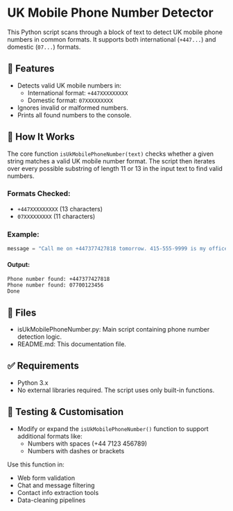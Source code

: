 # UK Mobile Phone Number Detector

This Python script scans through a block of text to detect UK mobile phone numbers in common formats. It supports both international (`+447...`) and domestic (`07...`) formats.

## 📌 Features

- Detects valid UK mobile numbers in:
  - International format: `+447XXXXXXXXX`
  - Domestic format: `07XXXXXXXXX`
- Ignores invalid or malformed numbers.
- Prints all found numbers to the console.

## 🧠 How It Works

The core function `isUkMobilePhoneNumber(text)` checks whether a given string matches a valid UK mobile number format. The script then iterates over every possible substring of length 11 or 13 in the input text to find valid numbers.

### Formats Checked:

- `+447XXXXXXXXX` (13 characters)
- `07XXXXXXXXX` (11 characters)

### Example:
```python
message = "Call me on +447377427818 tomorrow. 415-555-9999 is my office line. But +447939939049 is my alternative mobile number. Also, try 07700123456 or 07123456789."
```

#### Output:
```
Phone number found: +447377427818
Phone number found: 07700123456
Done
```

## 📂 Files

- isUkMobilePhoneNumber.py: Main script containing phone number detection logic.
- README.md: This documentation file.

## ✅ Requirements

- Python 3.x
- No external libraries required. The script uses only built-in functions.

## 🧪 Testing & Customisation
- Modify or expand the ```isUkMobilePhoneNumber()``` function to support additional formats like:
  - Numbers with spaces (+44 7123 456789)
  - Numbers with dashes or brackets

Use this function in:
  - Web form validation
  - Chat and message filtering
  - Contact info extraction tools
  - Data-cleaning pipelines
